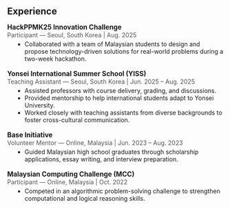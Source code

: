 <h2 id="experience" style="margin: 2px 0px 15px;">Experience</h2>
<div class="experience-section" style="margin-bottom: 2em;">
  <div style="margin-bottom: 1.2em;">
    <strong style="font-size:1.1em;">HackPPMK25 Innovation Challenge</strong><br>
    <span style="color:#555;">Participant — Seoul, South Korea | Aug. 2025</span>
    <ul style="margin: 0.3em 0 0.7em 1.2em;">
      <li>Collaborated with a team of Malaysian students to design and propose technology-driven solutions for real-world problems during a two-week hackathon.</li>
    </ul>
  </div>
  <div style="margin-bottom: 1.2em;">
    <strong style="font-size:1.1em;">Yonsei International Summer School (YISS)</strong><br>
    <span style="color:#555;">Teaching Assistant — Seoul, South Korea | Jun. 2025 – Aug. 2025</span>
    <ul style="margin: 0.3em 0 0.7em 1.2em;">
      <li>Assisted professors with course delivery, grading, and discussions.</li>
      <li>Provided mentorship to help international students adapt to Yonsei University.</li>
      <li>Worked closely with teaching assistants from diverse backgrounds to foster cross-cultural communication.</li>
    </ul>
  </div>
  <div style="margin-bottom: 1.2em;">
    <strong style="font-size:1.1em;">Base Initiative</strong><br>
    <span style="color:#555;">Volunteer Mentor — Online, Malaysia | Jun. 2023 – Aug. 2023</span>
    <ul style="margin: 0.3em 0 0.7em 1.2em;">
      <li>Guided Malaysian high school graduates through scholarship applications, essay writing, and interview preparation.</li>
    </ul>
  </div>
  <div style="margin-bottom: 1.2em;">
    <strong style="font-size:1.1em;">Malaysian Computing Challenge (MCC)</strong><br>
    <span style="color:#555;">Participant — Online, Malaysia | Oct. 2022</span>
    <ul style="margin: 0.3em 0 0.7em 1.2em;">
      <li>Competed in an algorithmic problem-solving challenge to strengthen computational and logical reasoning skills.</li>
    </ul>
  </div>
</div>
